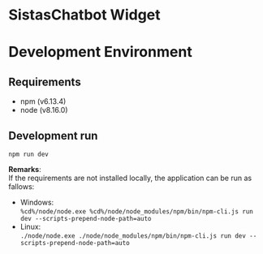# SistasChatbot Widget
# Development Environment

## Requirements
- npm (v6.13.4)
- node (v8.16.0)

## Development run
```
npm run dev
```
**Remarks**:  
If the requirements are not installed locally, the application can be run as fallows:  
- Windows:  
``%cd%/node/node.exe %cd%/node/node_modules/npm/bin/npm-cli.js run dev --scripts-prepend-node-path=auto``  
- Linux:  
``./node/node.exe ./node/node_modules/npm/bin/npm-cli.js run dev --scripts-prepend-node-path=auto``  
